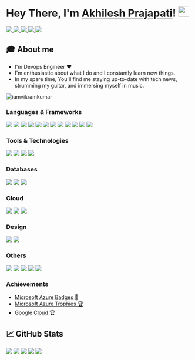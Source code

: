 # Hey There, I'm [Akhilesh Prajapati](https://www.linkedin.com/in/iamvikramkumar5)!  <img src="https://github.com/TheDudeThatCode/TheDudeThatCode/blob/master/Assets/Hi.gif" width="29px"> 
<!--# Hey There <img src="https://github.com/TheDudeThatCode/TheDudeThatCode/blob/master/Assets/Hi.gif" width="29px"> I'm [Akhilesh Prajapati](https://www.linkedin.com/in/iamvikramkumar5)! -->

<a href="https://www.linkedin.com/in/iamvikramkumar5">
  <img src="https://img.shields.io/badge/LinkedIn-0077B5?style=for-the-badge&logo=linkedin&logoColor=white" /> 
 </a> 
<a href="mailto:iamvikramkumar5@gmail.com">
  <img src="https://img.shields.io/badge/Gmail-D14836?style=for-the-badge&logo=gmail&logoColor=white"   />
</a>
<a href="https://twitter.com/thevikram_seth">
  <img src="https://img.shields.io/badge/Twitter-1DA1F2?style=for-the-badge&logo=twitter&logoColor=white"   />
</a>
<a href="https://instagram.com/thevikram_seth">
  <img src="https://img.shields.io/badge/Instagram-E4405F?style=for-the-badge&logo=instagram&logoColor=white" />
</a>
<!-- <a href="">
	<img src="https://img.shields.io/badge/YouTube-FF0000?style=for-the-badge&logo=youtube&logoColor=white" />
</a> -->
<a href="https://www.buymeacoffee.com/iamvikramkumar5">
	<img src="https://img.shields.io/badge/Buy_Me_A_Coffee-FFDD00?style=for-the-badge&logo=buy-me-a-coffee&logoColor=black" />
</a>
<br>


## 🎓 About me
- I'm Devops Engineer ❤️
- I'm enthusiastic about what I do and I constantly learn new things. 
- In my spare time, You'll find me staying up-to-date with tech news, strumming my guitar, and immersing myself in music.
<p align="left"> <img src="https://komarev.com/ghpvc/?username=iamvikramkumar&label=Profile%20views&color=0e75b6&style=flat" alt="iamvikramkumar" /> </p>


<!-- ##  ✔ Technologies  -->

<!-- ### Languages⚡
<img src="https://img.shields.io/badge/Python-FFD43B?style=for-the-badge&logo=python&logoColor=darkgreen" /> <img src="https://img.shields.io/badge/Java-ED8B00?style=for-the-badge&logo=java&logoColor=white" />
 -->
### Languages & Frameworks

<img src="https://img.shields.io/badge/HTML5-E34F26?style=for-the-badge&logo=html5&logoColor=white" /> <img src="https://img.shields.io/badge/CSS3-1572B6?style=for-the-badge&logo=css3&logoColor=white" /> <img src="https://img.shields.io/badge/JavaScript-323330?style=for-the-badge&logo=javascript&logoColor=F7DF1E" /> <img src="https://img.shields.io/badge/java-%23ED8B00.svg?style=for-the-badge&logo=openjdk&logoColor=white" /> <img src="https://img.shields.io/badge/c++-%2300599C.svg?style=for-the-badge&logo=c%2B%2B&logoColor=white"/>  <img src="https://img.shields.io/badge/Python-FFD43B?style=for-the-badge&logo=python&logoColor=blue" /> <img src="https://img.shields.io/badge/r-%23276DC3.svg?style=for-the-badge&logo=r&logoColor=white" /> <img src="https://img.shields.io/badge/Django-092E20?style=for-the-badge&logo=django&logoColor=green" /> <img src="https://img.shields.io/badge/express.js-%23404d59.svg?style=for-the-badge&logo=express&logoColor=%2361DAFB" /> <img src="https://img.shields.io/badge/react-%2320232a.svg?style=for-the-badge&logo=react&logoColor=%2361DAFB"  /> <img src="https://img.shields.io/badge/node.js-6DA55F?style=for-the-badge&logo=node.js&logoColor=white"/> <img src="https://img.shields.io/badge/WordPress-%23117AC9.svg?style=for-the-badge&logo=WordPress&logoColor=white" />   

### Tools & Technologies
<img src="https://img.shields.io/badge/Android-3DDC84?style=for-the-badge&logo=android&logoColor=white" /> <img src="https://img.shields.io/badge/Visual%20Studio%20Code-0078d7.svg?style=for-the-badge&logo=visual-studio-code&logoColor=white" /> <img src="https://img.shields.io/badge/jupyter-%23FA0F00.svg?style=for-the-badge&logo=jupyter&logoColor=white" /> <img src="https://img.shields.io/badge/RStudio-4285F4?style=for-the-badge&logo=rstudio&logoColor=white" />




### Databases

<img src="https://img.shields.io/badge/mysql-%2300f.svg?style=for-the-badge&logo=mysql&logoColor=white"/> <img src="https://img.shields.io/badge/Firebase-039BE5?style=for-the-badge&logo=Firebase&logoColor=white" />  <img src="https://img.shields.io/badge/MongoDB-%234ea94b.svg?style=for-the-badge&logo=mongodb&logoColor=white" />

### Cloud
<img src="https://img.shields.io/badge/Amazon_AWS-232F3E?style=for-the-badge&logo=amazon-aws&logoColor=yellow" /> <img src="https://img.shields.io/badge/GoogleCloud-%234285F4.svg?style=for-the-badge&logo=google-cloud&logoColor=white"/> <img src="https://img.shields.io/badge/azure-%230072C6.svg?style=for-the-badge&logo=microsoftazure&logoColor=white"/>

### Design
<img src="https://img.shields.io/badge/figma-%23F24E1E.svg?style=for-the-badge&logo=figma&logoColor=white" /> <img src="https://img.shields.io/badge/Canva-%2300C4CC.svg?style=for-the-badge&logo=Canva&logoColor=white" />


### Others

 <img src="https://img.shields.io/badge/Docker-2CA5E0?style=for-the-badge&logo=docker&logoColor=white"> <img src="https://img.shields.io/badge/Git-F05032?style=for-the-badge&logo=git&logoColor=white"> <img src="https://img.shields.io/badge/GitHub-100000?style=for-the-badge&logo=github&logoColor=white"> <img src="https://img.shields.io/badge/Linux-FCC624?style=for-the-badge&logo=linux&logoColor=black" /> <img src="https://img.shields.io/badge/terraform-%235835CC.svg?style=for-the-badge&logo=terraform&logoColor=white" /> 

### Achievements
- [Microsoft Azure Badges 📛](https://learn.microsoft.com/en-us/users/me/achievements#badges-section) <br> 
- [Microsoft Azure Trophies 🏆](https://learn.microsoft.com/en-us/users/me/achievements#trophies-section) <br>
- [Google Cloud 🏆 ](https://www.cloudskillsboost.google/public_profiles/68f116c5-73ca-4e74-b3e1-68855b4157aa) <br>
<!-- ## Certification 🎓

- [HashiCorp Certified: Terraform Associate (002)](--link -- ) <br> <br> -->

## 📈 GitHub Stats

[![](https://github-profile-summary-cards.vercel.app/api/cards/profile-details?username=iamvikramkumar&theme=tokyonight)](https://github.com/vn7n24fzkq/github-profile-summary-cards) [![](https://github-profile-summary-cards.vercel.app/api/cards/repos-per-language?username=iamvikramkumar&theme=tokyonight)](https://github.com/vn7n24fzkq/github-profile-summary-cards) [![](https://github-profile-summary-cards.vercel.app/api/cards/most-commit-language?username=iamvikramkumar&theme=tokyonight)](https://github.com/vn7n24fzkq/github-profile-summary-cards)      ![](https://github-profile-summary-cards.vercel.app/api/cards/stats?username=iamvikramkumar&theme=tokyonight)  [![](https://github-profile-summary-cards.vercel.app/api/cards/productive-time?username=iamvikramkumar&theme=tokyonight)](https://github.com/vn7n24fzkq/github-profile-summary-cards)



